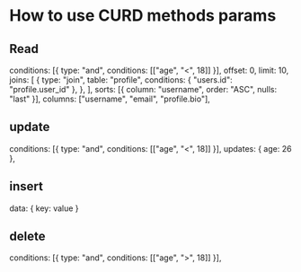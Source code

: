 # How to use CURD methods params

## Read
  conditions: [{ type: "and", conditions: [["age", "<", 18]] }],
  offset: 0,
  limit: 10,
  joins: [
    {
      type: "join",
      table: "profile",
      conditions: { "users.id": "profile.user_id" },
    },
  ],
  sorts: [{ column: "username", order: "ASC", nulls: "last" }],
  columns: ["username", "email", "profile.bio"],

## update
  conditions: [{ type: "and", conditions: [["age", "<", 18]] }],
  updates: { age: 26 },

## insert
  data: { key: value }

## delete
  conditions: [{ type: "and", conditions: [["age", ">", 18]] }],

